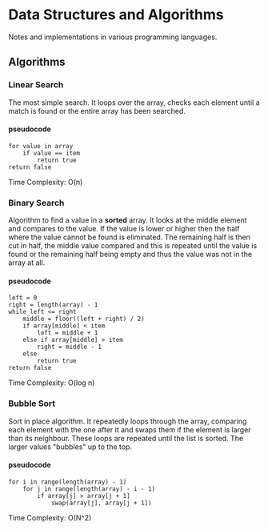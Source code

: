 # Data Structures and Algorithms

Notes and implementations in various programming languages.

## Algorithms

### Linear Search

The most simple search. It loops over the array, checks each element until a match is found or the entire array has been searched.

#### pseudocode

```
for value in array
    if value == item
        return true
return false
```

Time Complexity: O(n)

### Binary Search

Algorithm to find a value in a **sorted** array. It looks at the middle element and compares to the value. If the value is lower or higher then the half where the value cannot be found is eliminated. The remaining half is then cut in half, the middle value compared and this is repeated until the value is found or the remaining half being empty and thus the value was not in the array at all.

#### pseudocode

```
left = 0
right = length(array) - 1
while left <= right
    middle = floor((left + right) / 2)
    if array[middle] < item
        left = middle + 1
    else if array[middle] > item
        right = middle - 1
    else
        return true
return false
```

Time Complexity: O(log n)

### Bubble Sort

Sort in place algorithm. It repeatedly loops through the array, comparing each element with the one after it and swaps them if the element is larger than its neighbour. These loops are repeated until the list is sorted. The larger values "bubbles" up to the top.

#### pseudocode

```
for i in range(length(array) - 1)
    for j in range(length(array) - i - 1)
        if array[j] > array[j + 1]
            swap(array[j], array[j + 1])
```

Time Complexity: O(N^2)
